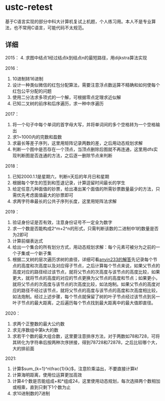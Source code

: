 # ustc-retest
基于C语言实现的部分中科大计算机复试上机题，个人练习用。本人不是专业算法，也不常用C语言，可能代码不太规范。

## 详细
2015：
4. 求图中结点1经过结点k到结点n的最短路径，用dijkstra算法实现

2016：
1. 10进制转16进制
2. 设计一种类似微信的红包分配算法，需要注意浮点数运算不精确和如何使每个红包公平分配的问题
3. 使用二分法求多项式的一个解，可根据零点定理求近似解
4. 已知二叉树的前序和后序遍历，求一种中序遍历

2017：
1. 将一个句子中每个单词的首字母大写，并将单词间的多个空格转为一个空格输出
2. 求1~1000内的完数和盈数
3. 求最长等差子序列，这里用矩阵记录两数的差，之后用动态规划求解
4. 判断一个图中是否存在一个顶点，当顶点删除后图就不再连通，这里用dfs实现判断图是否连通的方法，之后逐一删除节点来判断

2018：
1. 已知2000.1.1是星期六，判断n天后的年月日和星期
2. 根据每个学生的签到和签退记录，计算逗留时间最长的学生
3. 给定任意几种面值的钞票，给出凑出某个面值的所需钞票数量最少的方法，只需优先考虑面值最大的钞票即可
4. 求两字符串最长的公共子序列长度，这里用矩阵法求解

2019：
1. 验证身份证是否有效，注意身份证号不一定全为数字
2. 求一个数是否能构成2^m+2^n的形式，只需判断该数的二进制中1的数量是否为2即可
3. 计算前缀表达式
4. 给出一个集合的所有划分方式，用动态规划求解：每个元素可被分为之前的一个子集或一个新子集
5. 根据二叉树的层次遍历求树的直径，详细可看[anyin233的解答](https://anyin233.github.io/2022/03/02/%E4%B8%AD%E7%A7%91%E5%A4%A72019-5/)先记录每个节点的高度和次高度以及对应得子节点，之后计算每个节点来说，如果父节点的高度对应的路径经过该节点，就将父节点的次高度与该节点的高度比较，如果更大，就将节点的高度的对应的节点更换为父节点的高度和节点；如果更小，就将父节点的次高度与该节点的次高度比较，如法炮制。如果父节点的高度对应的路径不经过该节点，就将父节点的高度与该节点的高度和次高度相比较，如法炮制。经过上述步骤，每个节点就保留了树的叶子节点经过该节点到另一叶子节点的最大距离，之后遍历每个节点找到最大距离中的最大值即直径。

2020：
1. 求两个正整数的最大公约数
2. 求无序数组中第k大的数
3. 求若干个数的最大组合数，这里要注意排序方法，对于两数如78和728，可将其转化为字符串后按两种次序拼接，得到78728和72878，之后比较哪个大，大的排前面

2021:
1. 计算$sum_{k=1}^n\frac{1}{k}$，注意阶乘溢出，不要直接计算k!
2. 计算海明距离，使用位运算更加高效
3. 计算4个数是否能组成+和*组成24，这里使用动态规划，每次选择两个数相加或相乘，直到只剩下1个数为止
4. 求10进制数的7进制
